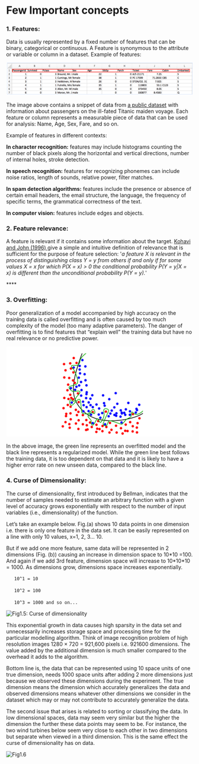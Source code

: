 # Few Important concepts

### 1. **Features:** 

Data is usually represented by a fixed number of features that can be binary, categorical or continuous. A Feature is synonymous to the attribute or variable or column in a dataset. Example of features:

![Table 1.2: Titanic voyage data](../.gitbook/assets/image%20%2810%29.png)

The image above contains a snippet of data from [a public dataset](https://github.com/awesomedata/awesome-public-datasets/blob/master/Datasets/titanic.csv.zip) with information about passengers on the ill-fated Titanic maiden voyage. Each feature or column represents a measurable piece of data that can be used for analysis: Name, Age, Sex, Fare, and so on.

Example of features in different contexts:

**In character recognition:** features may include histograms counting the number of black pixels along the horizontal and vertical directions, number of internal holes, stroke detection.

**In speech recognition:** features for recognizing phonemes can include noise ratios, length of sounds, relative power, filter matches.

**In spam detection algorithms:** features include the presence or absence of certain email headers, the email structure, the language, the frequency of specific terms, the grammatical correctness of the text.

**In computer vision:** features include edges and objects.



### **2. Feature relevance:** 

A feature is relevant if it contains some information about the target. [Kohavi and John \(1996\) ](https://pdf.sciencedirectassets.com/271585/1-s2.0-S0004370200X00331/1-s2.0-S000437029700043X/main.pdf?X-Amz-Security-Token=IQoJb3JpZ2luX2VjEOv%2F%2F%2F%2F%2F%2F%2F%2F%2F%2FwEaCXVzLWVhc3QtMSJIMEYCIQC%2BRfZigMieGYgS9BC%2BmnuC%2FduJghepu1g4FMNGsdcHBAIhAK3TGSYO59bYjqJH7pvxsbr6e%2BGe9secB5JymeX3IpHSKr0DCMP%2F%2F%2F%2F%2F%2F%2F%2F%2F%2FwEQAxoMMDU5MDAzNTQ2ODY1Igxr8KZAAW44zhFsGEcqkQOYwWmuP5mI7T1%2BtGUp7OJK7Tg0axRXk%2FleDTAKdqtwKyStn0tPEWfzuP332I7HoRxGw9zqjWRdNEnoDN%2B59GWKYhp3YJpV9Un4UFxZHnbG6XXpVuG5N2%2BNdpZi%2Bx%2F5tk88Ygl%2F0YIKSQ%2FDwlGTXfFv8awky3Qt6Zs0%2F1UwOtag0%2BP37zEN%2FyIx5ij4h%2F%2BvQmnGRrrX3cW0sASNv6O3AZL8NnEouwKUEZOVVmh67MoGbWK6y3jccBVlrwMk7UoCAinsSRJbB%2Fax%2FixbnguAI07YA7T1Moc4vaxLtm0z7rsDHgDvJrO5cKhJjEEegC1T3ztM878%2FyR%2Feg6H8xRrueKdYchAAZ%2Fa1XYkjVWmcwj9pu%2F%2BFxlYh%2FDMyh8FHgrdpskZhQfZFxrD49Sok9OQaylAfwMyQG9mNpmisiHtzOoNO7JiYj0itzXfba%2BWH2OFcWJlz7TioAqAFBwVMY%2BE4OmDF3ZmISN3dXr%2BQ116S00TcUfmehok%2Fex0s7P5LTCo%2FqMOx3hFbHdY7sZUFwIXHbXt78jCuyuD5BTrqAXNWrzW8G5jTYuQNcoPb15THBxyYdwyQEJ1Ke71k5FqLOP5K4GiYlVS%2B4w5FoCRwJU5gWmCf%2FlKjoYQ%2B2ySnJLjJFf0lTvj7NWNBg%2F2IxZhOeIrUzolKUMPb6V8WF0vGXF0XhD8JHeTdpAGqWZrU28h7mmX6bgor6%2BHbAYZYWLy27xi80HXcFuyvD8DBjus7mkfsGSMrM33fk6k%2BdxIbJ8AnZ2C3awZvox2Hbwjc7X1adH5zTqKct294XeMzGSplsHP331dM7lILD2gXwQaIsc2LGKRCOmnJKSuagJ60Ta%2FYxEndz0sb9sz2FA%3D%3D&X-Amz-Algorithm=AWS4-HMAC-SHA256&X-Amz-Date=20200815T194943Z&X-Amz-SignedHeaders=host&X-Amz-Expires=300&X-Amz-Credential=ASIAQ3PHCVTYW7JB533F%2F20200815%2Fus-east-1%2Fs3%2Faws4_request&X-Amz-Signature=cf6aea595b2bcfbb513904a04bb25ae2a928212cd71a55b346479e7cb5ec0427&hash=3337486e48d12c159516530a0aeb8a07af41f9583176b086f33d751dfcca520a&host=68042c943591013ac2b2430a89b270f6af2c76d8dfd086a07176afe7c76c2c61&pii=S000437029700043X&tid=spdf-ad1a029e-efec-4181-8fc3-4def060ca17a&sid=c799262c325f984a150b51c73c4d1dbe5e9bgxrqa&type=client)give a simple and intuitive definition of relevance that is sufficient for the purpose of feature selection: '_a feature X is relevant in the process of distinguishing class Y = y from others if and only if for some values X = x for which P\(X = x\) &gt; 0 the conditional probability P\(Y = y\|X = x\) is different than the unconditional probability P\(Y = y\)._'

\*\*\*\*

### **3. Overfitting:** 

Poor generalization of a model accompanied by high accuracy on the train**i**ng data is called overfitting and is often caused by too much complexity of the model \(too many adaptive parameters\). The danger of overfitting is to find features that “explain well” the training data but have no real relevance or no predictive power. 



![Fig 1.4: Overfitting](../.gitbook/assets/screen-shot-2020-08-15-at-9.52.10-pm.png)

In the above image, the green line represents an overfitted model and the black line represents a regularized model. While the green line best follows the training data, it is too dependent on that data and it is likely to have a higher error rate on new unseen data, compared to the black line.

### 4. Curse of **D**imensionality: 

The curse of dimensionality, first introduced by Bellman, indicates that the number of samples needed to estimate an arbitrary function with a given level of accuracy grows exponentially with respect to the number of input variables \(i.e., dimensionality\) of the function.

Let’s take an example below. Fig.\(a\) shows 10 data points in one dimension i.e. there is only one feature in the data set. It can be easily represented on a line with only 10 values, x=1, 2, 3... 10.

But if we add one more feature, same data will be represented in 2 dimensions \(Fig. \(b\)\) causing an increase in dimension space to 10\*10 =100. And again if we add 3rd feature, dimension space will increase to 10\*10\*10 = 1000. As dimensions grow, dimensions space increases exponentially.

```text
   10^1 = 10

   10^2 = 100

   10^3 = 1000 and so on...
```

![Fig1.5: Curse of dimensionality](https://www.kdnuggets.com/wp-content/uploads/curse-dimensionality-2.png)

This exponential growth in data causes high sparsity in the data set and unnecessarily increases storage space and processing time for the particular modelling algorithm. Think of image recognition problem of high resolution images 1280 × 720 = 921,600 pixels i.e. 921600 dimensions. The value added by the additional dimension is much smaller compared to the overhead it adds to the algorithm.

Bottom line is, the data that can be represented using 10 space units of one true dimension, needs 1000 space units after adding 2 more dimensions just because we observed these dimensions during the experiment. The true dimension means the dimension which accurately generalizes the data and observed dimensions means whatever other dimensions we consider in the dataset which may or may not contribute to accurately generalize the data.

The second issue that arises is related to sorting or classifying the data.  In low dimensional spaces, data may seem very similar but the higher the dimension the further these data points may seem to be. For instance, the two wind turbines below seem very close to each other in two dimensions but separate when viewed in a third dimension. This is the same effect the curse of dimensionality has on data.

![Fig1.6](https://images.deepai.org/glossary-terms/curse-of-dimensionality-5166894.jpg)





